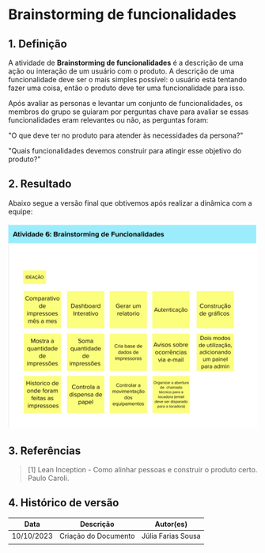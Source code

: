 # Brainstorming de funcionalidades

## 1. Definição
A atividade de __Brainstorming de funcionalidades__  é a descrição de uma ação ou interação de um
usuário com o produto. A descrição de uma funcionalidade deve ser o mais simples possível: o usuário está tentando fazer uma coisa, então o produto deve ter uma funcionalidade para isso.

Após avaliar as personas e levantar um conjunto de funcionalidades, os membros do grupo se guiaram por perguntas chave para avaliar se essas funcionalidades eram relevantes ou não, as perguntas foram:

"O que deve ter no produto para atender às necessidades da persona?"

"Quais funcionalidades devemos construir para atingir esse objetivo do produto?"

## 2. Resultado
Abaixo segue a versão final que obtivemos após realizar a dinâmica com a equipe:

![Brainstorming de funcionalidades](../assets/lean-inception/brainstorming.png)


## 3. Referências

> [1] Lean Inception - Como alinhar pessoas e construir o produto certo. Paulo Caroli.

## 4. Histórico de versão

|**Data**|**Descrição**|**Autor(es)**|
|--------|-------------|--------------|
|10/10/2023| Criação do Documento |Júlia Farias Sousa|
||
